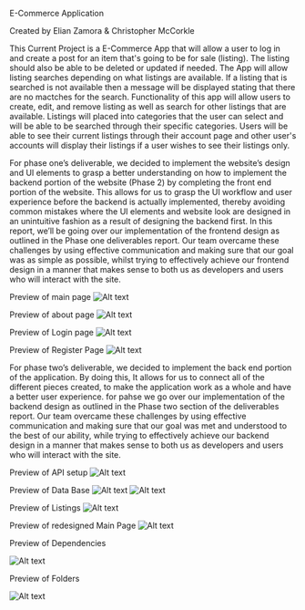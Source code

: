 E-Commerce Application

Created by Elian Zamora & Christopher McCorkle

This Current Project is a E-Commerce App that will allow a user to log in and create a post for an item that's going to be for sale (listing). The listing should also be able to be deleted or updated if needed. The App will allow listing searches depending on what listings are available. If a listing that is searched is not available then a message will be displayed stating that there are no mactches for the search. Functionality of this app will allow users to create, edit, and remove listing as well as search for other listings that are available. Listings will placed into categories that the user can select and will be able to be searched through their specific categories. Users will be able to see their current listings through their account page and other user's accounts will display their listings if a user wishes to see their listings only.

For phase one’s deliverable, we decided to implement the website’s design and UI elements to grasp a better understanding on how to implement the backend portion of the website (Phase 2) by completing the front end portion of the website. This allows for us to grasp the UI workflow and user experience before the backend is actually implemented, thereby avoiding common mistakes where the UI elements and website look are designed in an unintuitive fashion as a result of designing the backend first. In this report, we’ll be going over our implementation of the frontend design as outlined in the Phase one deliverables report. Our team overcame these challenges by using effective communication and making sure that our goal was as simple as possible, whilst trying to effectively achieve our frontend design in a manner that makes sense to both us as developers and users who will interact with the site.

Preview of main page
![Alt text](https://github.com/eez9/Project-Proposal/blob/main/Github%20Photos/mainpage.png "Main Page Preview")

Preview of about page
![Alt text](https://github.com/eez9/Project-Proposal/blob/main/Github%20Photos/aboutpage.png "About Page Preview")

Preview of Login page
![Alt text](https://github.com/eez9/Project-Proposal/blob/main/Github%20Photos/Login.png "Login Page Preview")

Preview of Register Page
![Alt text](https://github.com/eez9/Project-Proposal/blob/main/Github%20Photos/Register.png "Register Page Preview")

For phase two’s deliverable, we decided to implement the back end portion of the application. By doing this, It allows for us to connect all of the different pieces created, to make the application work as a whole and have a better user experience. for pahse we go over our implementation of the backend design as outlined in the Phase two section of the deliverables report. Our team overcame these challenges by using effective communication and making sure that our goal was met and understood to the best of our ability, while trying to effectively achieve our backend design in a manner that makes sense to both us as developers and users who will interact with the site.

Preview of API setup
![Alt text](https://github.com/eez9/Project-Proposal/blob/main/Github%20Photos/ApiSetup.png)

Preview of Data Base
![Alt text](https://github.com/eez9/Project-Proposal/blob/main/Github%20Photos/Database_Demo.png)
![Alt text](https://github.com/eez9/Project-Proposal/blob/main/Github%20Photos/DataBaseDemo2.png)

Preview of Listings
![Alt text](https://github.com/eez9/Project-Proposal/blob/main/Github%20Photos/listing_demo.png)

Preview of redesigned Main Page
![Alt text](https://github.com/eez9/Project-Proposal/blob/main/Github%20Photos/HomeDemo.png)

Preview of Dependencies

![Alt text](https://github.com/eez9/Project-Proposal/blob/main/Github%20Photos/Dependencies.png)

Preview of Folders

![Alt text](https://github.com/eez9/Project-Proposal/blob/main/Github%20Photos/Folders.png)

